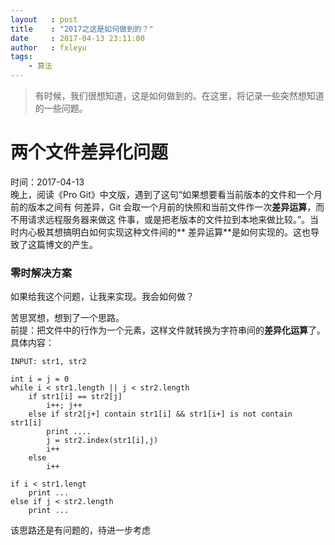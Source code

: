 ```yaml
---
layout   : post
title    : "2017之这是如何做到的？"
date     : 2017-04-13 23:11:00
author   : fxleyu
tags:
    - 算法
---
```

> 有时候，我们很想知道，这是如何做到的。在这里，将记录一些突然想知道的一些问题。

# 两个文件差异化问题
时间：2017-04-13    
晚上，阅读《Pro Git》中文版，遇到了这句“如果想要看当前版本的文件和一个月前的版本之间有
何差异，Git 会取一个月前的快照和当前文件作一次**差异运算**，而不用请求远程服务器来做这
件事，或是把老版本的文件拉到本地来做比较。”。当时内心极其想搞明白如何实现这种文件间的**
差异运算**是如何实现的。这也导致了这篇博文的产生。     

### 零时解决方案
如果给我这个问题，让我来实现。我会如何做？

苦思冥想，想到了一个思路。    
前提：把文件中的行作为一个元素，这样文件就转换为字符串间的**差异化运算**了。    
具体内容：
```
INPUT: str1, str2

int i = j = 0
while i < str1.length || j < str2.length
    if str1[i] == str2[j]
        i++; j++
    else if str2[j+] contain str1[i] && str1[i+] is not contain str1[i]
        print ....
        j = str2.index(str1[i],j)
        i++
    else
        i++

if i < str1.lengt
    print ...
else if j < str2.length
    print ...
```
该思路还是有问题的，待进一步考虑
